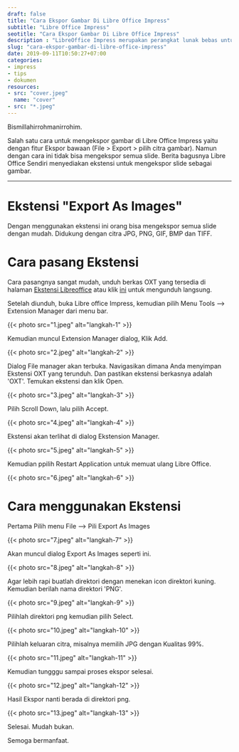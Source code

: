 ```yaml
---
draft: false
title: "Cara Ekspor Gambar Di Libre Office Impress"
subtitle: "Libre Office Impress"
seotitle: "Cara Ekspor Gambar Di Libre Office Impress"
description : "LibreOffice Impress merupakan perangkat lunak bebas untuk menampilkan salindia presentasi. Dengan menggunakan ekstensi ini Anda bisa mengekspor semua slide dengan mudah. Juga mendukung citra JPG, PNG, GIF, BMP dan TIFF."
slug: "cara-ekspor-gambar-di-libre-office-impress"
date: 2019-09-11T10:50:27+07:00
categories:
- impress
- tips
- dokumen
resources:
- src: "cover.jpeg"
  name: "cover"
- src: "*.jpeg"
---
```


Bismillahirrohmanirrohim.

Salah satu cara untuk mengekspor gambar di Libre Office Impress yaitu dengan fitur Ekspor bawaan (File > Export > pilih citra gambar). Namun dengan cara ini tidak bisa mengekspor semua slide. Berita bagusnya Libre Office Sendiri menyediakan ekstensi untuk mengekspor slide sebagai gambar.

***

# Ekstensi "Export As Images"

Dengan menggunakan ekstensi ini orang bisa mengekspor semua slide dengan mudah. Didukung dengan citra JPG, PNG, GIF, BMP dan TIFF.

# Cara pasang Ekstensi

Cara pasangnya sangat mudah, unduh berkas OXT yang tersedia di halaman [Ekstensi Libreoffice](https://extensions.libreoffice.org/extensions/export-as-images) atau klik [ini](https://extensions.libreoffice.org/extensions/export-as-images/0.9.3/@@download/file/exportasimages-0-9-3.oxt) untuk mengunduh langsung.

Setelah diunduh, buka Libre office Impress, kemudian pilih Menu Tools --> Extension Manager dari menu bar.

{{< photo src="1.jpeg" alt="langkah-1" >}}

Kemudian muncul Extension Manager dialog, Klik Add.

{{< photo src="2.jpeg" alt="langkah-2" >}}

Dialog File manager akan terbuka. Navigasikan dimana Anda menyimpan Ekstensi OXT yang terunduh. Dan pastikan ekstensi berkasnya adalah 'OXT'. Temukan ekstensi dan klik Open.

{{< photo src="3.jpeg" alt="langkah-3" >}}

Pilih Scroll Down, lalu pilih Accept.

{{< photo src="4.jpeg" alt="langkah-4" >}}

Ekstensi akan terlihat di dialog Ekstension Manager.

{{< photo src="5.jpeg" alt="langkah-5" >}}

Kemudian ppilih Restart Application untuk memuat ulang Libre Office.

{{< photo src="6.jpeg" alt="langkah-6" >}}

# Cara menggunakan Ekstensi

Pertama Pilih menu File --> Pili Export As Images

{{< photo src="7.jpeg" alt="langkah-7" >}}

Akan muncul dialog Export As Images seperti ini.

{{< photo src="8.jpeg" alt="langkah-8" >}}

Agar lebih rapi buatlah direktori dengan menekan icon direktori kuning. Kemudian berilah nama direktori 'PNG'.

{{< photo src="9.jpeg" alt="langkah-9" >}}

Pilihlah direktori png kemudian pilih Select.

{{< photo src="10.jpeg" alt="langkah-10" >}}

Pilihlah keluaran citra, misalnya memilih JPG dengan Kualitas 99%.

{{< photo src="11.jpeg" alt="langkah-11" >}}

Kemudian tungggu sampai proses ekspor selesai.

{{< photo src="12.jpeg" alt="langkah-12" >}}

Hasil Ekspor nanti berada di direktori png.

{{< photo src="13.jpeg" alt="langkah-13" >}}

Selesai. Mudah bukan.

Semoga bermanfaat.
